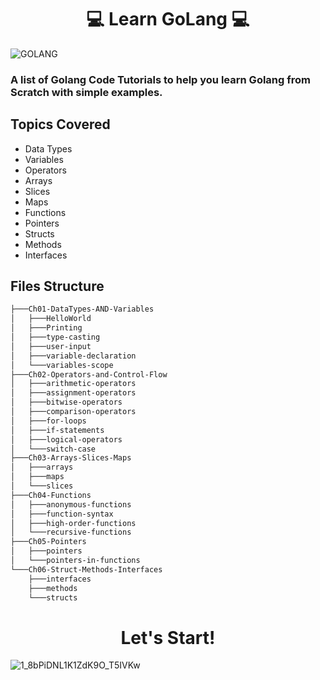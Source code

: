 <h1 align="center">💻 Learn GoLang 💻</h1>

![GOLANG](https://user-images.githubusercontent.com/56982963/192574822-d1832ad9-20ef-43d5-bc0c-75a087261fdf.png)

### A list of Golang Code Tutorials to help you learn Golang from Scratch with simple examples.

## Topics Covered
<ul>
<li>Data Types</li>
<li>Variables</li>
<li>Operators</li>
<li>Arrays </li>
<li>Slices </li>
<li>Maps </li>
<li>Functions </li>
<li>Pointers </li>
<li>Structs </li>
<li>Methods </li>
<li>Interfaces </li>
</ul>

## Files Structure

```bash
├───Ch01-DataTypes-AND-Variables
│   ├───HelloWorld
│   ├───Printing
│   ├───type-casting
│   ├───user-input
│   ├───variable-declaration
│   └───variables-scope
├───Ch02-Operators-and-Control-Flow
│   ├───arithmetic-operators
│   ├───assignment-operators
│   ├───bitwise-operators
│   ├───comparison-operators
│   ├───for-loops
│   ├───if-statements
│   ├───logical-operators
│   └───switch-case
├───Ch03-Arrays-Slices-Maps
│   ├───arrays
│   ├───maps
│   └───slices
├───Ch04-Functions
│   ├───anonymous-functions
│   ├───function-syntax
│   ├───high-order-functions
│   └───recursive-functions
├───Ch05-Pointers
│   ├───pointers
│   └───pointers-in-functions
└───Ch06-Struct-Methods-Interfaces
    ├───interfaces
    ├───methods
    └───structs

```
<h1 align="center">Let's Start!</h1>

![1_8bPiDNL1K1ZdK9O_T5IVKw](https://user-images.githubusercontent.com/56982963/192574754-f950e8de-4703-474a-a740-8ff852981aec.png)
